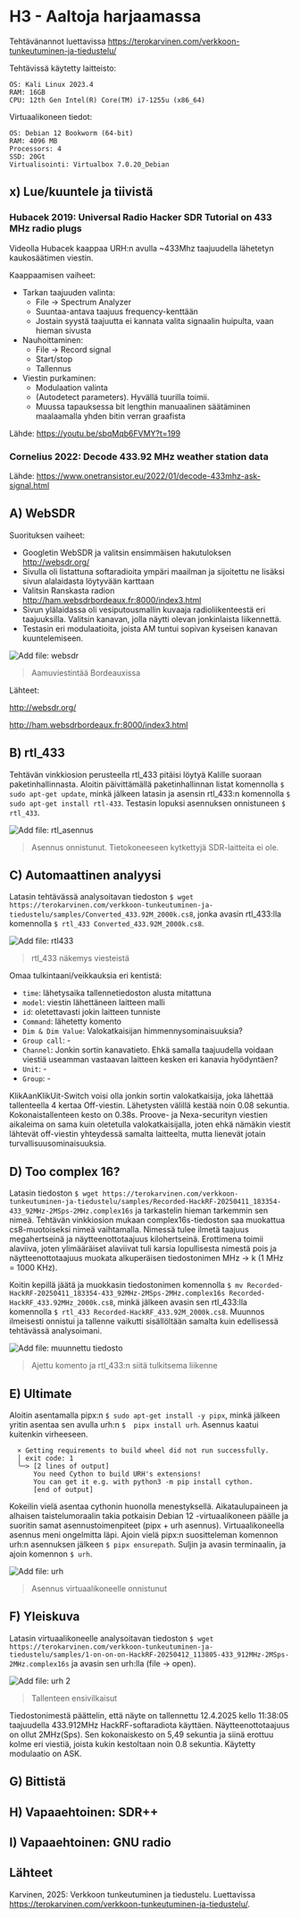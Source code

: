 # H3 - Aaltoja harjaamassa

Tehtävänannot luettavissa https://terokarvinen.com/verkkoon-tunkeutuminen-ja-tiedustelu/

Tehtävissä käytetty laitteisto: 
````
OS: Kali Linux 2023.4
RAM: 16GB
CPU: 12th Gen Intel(R) Core(TM) i7-1255u (x86_64)
````

Virtuaalikoneen tiedot:
````
OS: Debian 12 Bookworm (64-bit)
RAM: 4096 MB
Processors: 4
SSD: 20Gt
Virtualisointi: Virtualbox 7.0.20_Debian
````

## x) Lue/kuuntele ja tiivistä

### Hubacek 2019: Universal Radio Hacker SDR Tutorial on 433 MHz radio plugs 

Videolla Hubacek kaappaa URH:n avulla ~433Mhz taajuudella lähetetyn kaukosäätimen viestin.

Kaappaamisen vaiheet:
 - Tarkan taajuuden valinta:
    - File -> Spectrum Analyzer
    - Suuntaa-antava taajuus frequency-kenttään
    - Jostain syystä taajuutta ei kannata valita signaalin huipulta, vaan hieman sivusta
 - Nauhoittaminen:
    - File -> Record signal
    - Start/stop
    - Tallennus
 - Viestin purkaminen:
    - Modulaation valinta
    - (Autodetect parameters). Hyvällä tuurilla toimii.
    - Muussa tapauksessa bit lengthin manuaalinen säätäminen maalaamalla yhden bitin verran graafista

Lähde: https://youtu.be/sbqMqb6FVMY?t=199

### Cornelius 2022: Decode 433.92 MHz weather station data


Lähde: https://www.onetransistor.eu/2022/01/decode-433mhz-ask-signal.html

## A) WebSDR

Suorituksen vaiheet:
 - Googletin WebSDR ja valitsin ensimmäisen hakutuloksen http://websdr.org/
 - Sivulla oli listattuna softaradioita ympäri maailman ja sijoitettu ne lisäksi sivun alalaidasta löytyvään karttaan
 - Valitsin Ranskasta radion http://ham.websdrbordeaux.fr:8000/index3.html
 - Sivun ylälaidassa oli vesiputousmallin kuvaaja radioliikenteestä eri taajuuksilla. Valitsin kanavan, jolla näytti olevan jonkinlaista liikennettä.
 - Testasin eri modulaatioita, joista AM tuntui sopivan kyseisen kanavan kuuntelemiseen.

![Add file: websdr](/img/h3/websdr.png)
> Aamuviestintää Bordeauxissa


Lähteet:

http://websdr.org/

http://ham.websdrbordeaux.fr:8000/index3.html


## B) rtl_433

Tehtävän vinkkiosion perusteella rtl_433 pitäisi löytyä Kalille suoraan paketinhallinnasta. Aloitin päivittämällä paketinhallinnan listat komennolla ``$ sudo apt-get update``, minkä jälkeen latasin ja asensin rtl_433:n komennolla ``$ sudo apt-get install rtl-433``.  Testasin lopuksi asennuksen onnistuneen ``$ rtl_433``.

![Add file: rtl_asennus](/img/h3/rtl_433_1.png)
> Asennus onnistunut. Tietokoneeseen kytkettyjä SDR-laitteita ei ole.

## C) Automaattinen analyysi

Latasin tehtävässä analysoitavan tiedoston ``$ wget https://terokarvinen.com/verkkoon-tunkeutuminen-ja-tiedustelu/samples/Converted_433.92M_2000k.cs8``, jonka avasin rtl_433:lla komennolla ``$ rtl_433 Converted_433.92M_2000k.cs8``. 

![Add file: rtl433](/img/h3/rtl_433_2.png)
>rtl_433 näkemys viesteistä

Omaa tulkintaani/veikkauksia eri kentistä:
 - ``time``: lähetysaika tallennetiedoston alusta mitattuna
 - ``model``: viestin lähettäneen laitteen malli
 - ``id``: oletettavasti jokin laitteen tunniste
 - ``Command``: lähetetty komento
 - ``Dim & Dim Value``: Valokatkaisijan himmennysominaisuuksia?
 - ``Group call``: -
 - ``Channel``: Jonkin sortin kanavatieto. Ehkä samalla taajuudella voidaan viestiä useamman vastaavan laitteen kesken eri kanavia hyödyntäen?
 - ``Unit``: -
 - ``Group``: -

KlikAanKlikUit-Switch voisi olla jonkin sortin valokatkaisija, joka lähettää tallenteella 4 kertaa Off-viestin. Lähetysten välillä kestää noin 0.08 sekuntia. Kokonaistallenteen kesto on 0.38s. Proove- ja Nexa-securityn viestien aikaleima on sama kuin oletetulla valokatkaisijalla, joten ehkä nämäkin viestit lähtevät off-viestin yhteydessä samalta laitteelta, mutta lienevät jotain turvallisuusominaisuuksia.  


## D) Too complex 16?

Latasin tiedoston ``$ wget https://terokarvinen.com/verkkoon-tunkeutuminen-ja-tiedustelu/samples/Recorded-HackRF-20250411_183354-433_92MHz-2MSps-2MHz.complex16s`` ja tarkastelin hieman tarkemmin sen nimeä. Tehtävän vinkkiosion mukaan complex16s-tiedoston saa muokattua cs8-muotoiseksi nimeä vaihtamalla. Nimessä tulee ilmetä taajuus megahertseinä ja näytteenottotaajuus kilohertseinä. Erottimena toimii alaviiva, joten ylimääräiset alaviivat tuli karsia lopullisesta nimestä pois ja näytteenottotaajuus muokata alkuperäisen tiedostonimen MHz -> k (1 MHz = 1000 KHz). 

Koitin kepillä jäätä ja muokkasin tiedostonimen komennolla ``$ mv Recorded-HackRF-20250411_183354-433_92MHz-2MSps-2MHz.complex16s Recorded-HackRF_433.92MHz_2000k.cs8``, minkä jälkeen avasin sen rtl_433:lla komennolla ``$ rtl_433 Recorded-HackRF_433.92M_2000k.cs8``. Muunnos ilmeisesti onnistui ja tallenne vaikutti sisällöltään samalta kuin edellisessä tehtävässä analysoimani.

![Add file: muunnettu tiedosto](/img/h3/rtl_433_3.png)
> Ajettu komento ja rtl_433:n siitä tulkitsema liikenne

## E) Ultimate

Aloitin asentamalla pipx:n ``$ sudo apt-get install -y pipx``, minkä jälkeen yritin asentaa sen avulla urh:n ``$  pipx install urh``. Asennus kaatui kuitenkin virheeseen. 

````
  × Getting requirements to build wheel did not run successfully.
  │ exit code: 1
  ╰─> [2 lines of output]
      You need Cython to build URH's extensions!
      You can get it e.g. with python3 -m pip install cython.
      [end of output]
````

Kokeilin vielä asentaa cythonin huonolla menestyksellä. Aikataulupaineen ja alhaisen taistelumoraalin takia potkaisin Debian 12 -virtuaalikoneen päälle ja suoritin samat asennustoimenpiteet (pipx + urh asennus). Virtuaalikoneella asennus meni ongelmitta läpi. Ajoin vielä pipx:n suositteleman komennon urh:n asennuksen jälkeen ``$ pipx ensurepath``. Suljin ja avasin terminaalin, ja ajoin komennon ``$ urh``.

![Add file: urh](/img/h3/urh_1.png)
> Asennus virtuaalikoneelle onnistunut

## F) Yleiskuva

Latasin virtuaalikoneelle analysoitavan tiedoston ``$ wget https://terokarvinen.com/verkkoon-tunkeutuminen-ja-tiedustelu/samples/1-on-on-on-HackRF-20250412_113805-433_912MHz-2MSps-2MHz.complex16s`` ja avasin sen urh:lla (file -> open). 

![Add file: urh 2](/img/h3/urh_2.png)
> Tallenteen ensivilkaisut

Tiedostonimestä päättelin, että näyte on tallennettu 12.4.2025 kello 11:38:05 taajuudella 433.912MHz HackRF-softaradiota käyttäen. Näytteenottotaajuus on ollut 2MHz(Sps). Sen kokonaiskesto on 5,49 sekuntia ja siinä erottuu kolme eri viestiä, joista kukin kestoltaan noin 0.8 sekuntia. Käytetty modulaatio on ASK.

## G) Bittistä



## H) Vapaaehtoinen: SDR++


## I) Vapaaehtoinen: GNU radio


## Lähteet

Karvinen, 2025: Verkkoon tunkeutuminen ja tiedustelu. Luettavissa https://terokarvinen.com/verkkoon-tunkeutuminen-ja-tiedustelu/.




